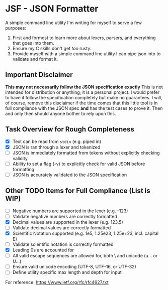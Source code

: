# JSF - JSON Formatter

A simple command line utility I'm writing for myself to serve a few purposes:
1. First and formost to learn more about lexers, parsers, and everything that goes into them.
2. Ensure my C skills don't get *too* rusty.
3. Provide myself with a simple command line utility I can pipe json into to validate and format it.

## Important Disclaimer
**This may not necessarily follow the JSON specification exactly** This is not intended for distribution or anything; it is a personal project. I would prefer to have it follow the specification completely but make no guarantees. I will, of course, remove this disclaimer if the time comes that this little tool is in full compliance with the JSON spec **and** has the test cases to prove it. Then and only then should anyone bother to rely upon this.

## Task Overview for Rough Completeness
- [x] Text can be read from `stdin` (e.g. piped in)
- [x] JSON is ran through a lexer and tokenized
- [ ] JSON is immediately formatted from tokens without explicitly checking validity
- [ ] Ability to set a flag (-v) to explicitly check for valid JSON before formatting
- [ ] JSON is accurately validated to the JSON specification

## Other TODO Items for Full Compliance (List is WIP)
- [ ] Negative numbers are supported in the lexer (e.g. -123)
- [ ] Validate negative numbers are correctly formatted
- [x] Decimal values are supported in the lexer (e.g. 123.5)
- [ ] Validate decimal values are correctly formatted
- [x] Scientific Notation supported (e.g. 1e5, 1.25e23, 1.25e+23, incl. capital E)
- [ ] Validate scientific notation is correctly formatted
- [x] Leading 0s are accounted for
- [ ] All valid escape sequences are allowed for, both \ and unicode (u... or U...)
- [ ] Ensure valid unicode encoding (UTF-8, UTF-16, or UTF-32)
- [ ] Define utility specific max length and depth for input

For reference:
https://www.ietf.org/rfc/rfc4627.txt

